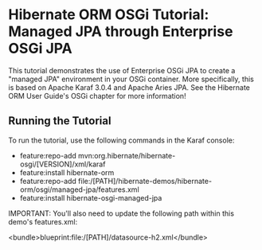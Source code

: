 # Hibernate ORM OSGi Tutorial: Managed JPA through Enterprise OSGi JPA

This tutorial demonstrates the use of Enterprise OSGi JPA to create a "managed JPA" environment in your OSGi container.
More specifically, this is based on Apache Karaf 3.0.4 and Apache Aries JPA.  See the Hibernate ORM User Guide's OSGi
chapter for more information!

## Running the Tutorial

To run the tutorial, use the following commands in the Karaf console:

- feature:repo-add mvn:org.hibernate/hibernate-osgi/[VERSION]/xml/karaf
- feature:install hibernate-orm
- feature:repo-add file:/[PATH]/hibernate-demos/hibernate-orm/osgi/managed-jpa/features.xml
- feature:install hibernate-osgi-managed-jpa

IMPORTANT: You'll also need to update the following path within this demo's features.xml:

\<bundle\>blueprint:file:/[PATH]/datasource-h2.xml\</bundle\>